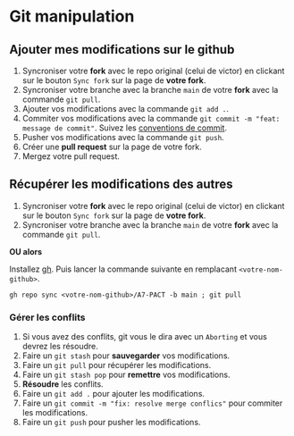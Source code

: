 # Git manipulation

## Ajouter mes modifications sur le github

1. Syncroniser votre **fork** avec le repo original (celui de victor) en clickant sur le bouton `Sync fork` sur la page de **votre fork**.
2. Syncroniser votre branche avec la branche `main` de votre **fork** avec la commande `git pull`.
3. Ajouter vos modifications avec la commande `git add .`.
4. Commiter vos modifications avec la commande `git commit -m "feat: message de commit"`. Suivez les [conventions de commit](https://gist.github.com/qoomon/5dfcdf8eec66a051ecd85625518cfd13).
5. Pusher vos modifications avec la commande `git push`.
6. Créer une **pull request** sur la page de votre fork.
7. Mergez votre pull request.

## Récupérer les modifications des autres

1. Syncroniser votre **fork** avec le repo original (celui de victor) en clickant sur le bouton `Sync fork` sur la page de **votre fork**.
2. Syncroniser votre branche avec la branche `main` de votre **fork** avec la commande `git pull`.

**OU alors**

Installez [gh](https://github.com/cli/cli#installation). Puis lancer la commande suivante en remplacant `<votre-nom-github>`.
```shell
gh repo sync <votre-nom-github>/A7-PACT -b main ; git pull
```

### Gérer les conflits

1. Si vous avez des conflits, git vous le dira avec un `Aborting` et vous devrez les résoudre.
2. Faire un `git stash` pour **sauvegarder** vos modifications.
3. Faire un `git pull` pour récupérer les modifications.
4. Faire un `git stash pop` pour **remettre** vos modifications.
5. **Résoudre** les conflits.
6. Faire un `git add .` pour ajouter les modifications.
7. Faire un `git commit -m "fix: resolve merge conflics"` pour commiter les modifications.
8. Faire un `git push` pour pusher les modifications.